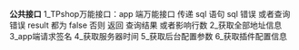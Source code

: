 **公共接口**
1_TPshop万能接口：app 端万能接口 传递 sql 语句 sql 错误 或者查询 错误 result 都为 false 否则 返回 查询结果 或者影响行数
2_获取全部地址信息 
3_app端请求签名
4_获取服务器时间
5_获取后台配置参数
6_获取插件配置信息